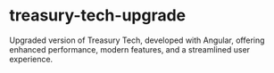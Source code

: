 # treasury-tech-upgrade
 Upgraded version of Treasury Tech, developed with Angular, offering enhanced performance, modern features, and a streamlined user experience.
